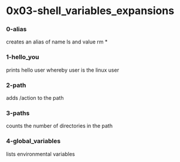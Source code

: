 # 0x03-shell_variables_expansions

### 0-alias
creates an alias of name ls and value rm *

### 1-hello_you
prints hello user whereby user is the
linux user

### 2-path
adds /action to the path

### 3-paths
counts the number of directories in the path

### 4-global_variables
lists environmental variables
